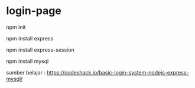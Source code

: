 # login-page

npm init

npm install express

npm install express-session

npm install mysql

sumber belajar : https://codeshack.io/basic-login-system-nodejs-express-mysql/
